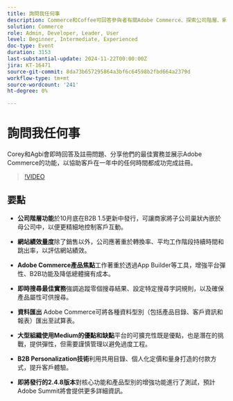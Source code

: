 ```yaml
---
title: 詢問我任何事
description: Commerce和Coffee可回答參與者有關Adobe Commerce、探索公司階層、網站績效指標、B2B個人化、即時搜尋最佳實務和即將推出的產品增強功能的問題。
solution: Commerce
role: Admin, Developer, Leader, User
level: Beginner, Intermediate, Experienced
doc-type: Event
duration: 3153
last-substantial-update: 2024-11-22T00:00:00Z
jira: KT-16471
source-git-commit: 8da73b657295864a3bf6c64598b2fbd664a2379d
workflow-type: tm+mt
source-wordcount: '241'
ht-degree: 0%

---
```



# 詢問我任何事

Corey和Agbi會即時回答及註冊問題、分享他們的最佳實務並展示Adobe Commerce的功能，以協助客戶在一年中的任何時間都成功完成註冊。
>[!VIDEO](https://video.tv.adobe.com/v/3437034/?learn=on&enablevpops)

## 要點

* **公司階層功能**&#x200B;於10月底在B2B 1.5更新中發行，可讓商家將子公司巢狀內嵌於母公司中，以便更精細地控制客戶互動。

* **網站績效量度**&#x200B;除了銷售以外，公司應著重於轉換率、平均工作階段持續時間和跳出率，以評估網站績效。

* **Adobe Commerce產品焦點**&#x200B;工作著重於透過App Builder等工具，增強平台彈性、B2B功能及降低總體擁有成本。

* **即時搜尋最佳實務**&#x200B;強調追蹤零個搜尋結果、設定特定搜尋字詞規則，以及確保產品屬性可供搜尋。

* **資料匯出** Adobe Commerce可將各種資料型別（包括產品目錄、客戶資訊和報表）匯出至試算表。

* **大型組織使用Medium的優點和缺點**&#x200B;平台的可擴充性既是優點，也是潛在的挑戰，提供彈性，但需要謹慎管理以避免過度工程。

* **B2B Personalization技術**&#x200B;利用共用目錄、個人化定價和量身打造的付款方式，提升客戶體驗。

* **即將發行的2.4.8版本**&#x200B;對核心功能和產品型別的增強功能進行了測試，預計Adobe Summit將會提供更多詳細資訊。
